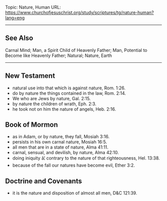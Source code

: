 Topic: Nature, Human
URL: https://www.churchofjesuschrist.org/study/scriptures/tg/nature-human?lang=eng

---

## See Also

Carnal Mind; Man, a Spirit Child of Heavenly Father; Man, Potential to Become like Heavenly Father; Natural; Nature, Earth

---

## New Testament

- natural use into that which is against nature, Rom. 1:26.
- do by nature the things contained in the law, Rom. 2:14.
- We who are Jews by nature, Gal. 2:15.
- by nature the children of wrath, Eph. 2:3.
- he took not on him the nature of angels, Heb. 2:16.

## Book of Mormon

- as in Adam, or by nature, they fall, Mosiah 3:16.
- persists in his own carnal nature, Mosiah 16:5.
- all men that are in a state of nature, Alma 41:11.
- carnal, sensual, and devilish, by nature, Alma 42:10.
- doing iniquity â¦ contrary to the nature of that righteousness, Hel. 13:38.
- because of the fall our natures have become evil, Ether 3:2.

## Doctrine and Covenants

- it is the nature and disposition of almost all men, D&C 121:39.

